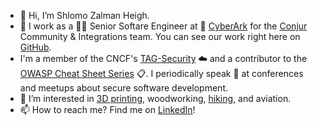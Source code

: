 - 👋 Hi, I’m Shlomo Zalman Heigh.
- 🏢 I work as a 👨‍💻 Senior Softare Engineer at 🔐 [CyberArk](https://www.cyberark.com/) for the [Conjur](https://www.conjur.org/) Community & Integrations team. You can see our work right here on [GitHub](https://github.com/cyberark).
- I'm a member of the CNCF's [TAG-Security](https://github.com/cncf/tag-security) ☁️ and a contributor to the [OWASP Cheat Sheet Series](https://github.com/OWASP/CheatSheetSeries) 📋. I periodically speak 🎤 at conferences and meetups about secure software development.
- 👀 I’m interested in [3D printing](https://www.thingiverse.com/szheigh/makes), woodworking, [hiking](https://www.alltrails.com/members/shlomo-zalman-heigh/recordings), and aviation.
- 📫 How to reach me? Find me on [LinkedIn](https://www.linkedin.com/in/szheigh/)!

